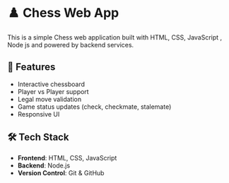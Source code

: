 # ♟️ Chess Web App

This is a simple Chess web application built with HTML, CSS, JavaScript , Node js and powered by backend services.

## 🚀 Features

- Interactive chessboard
- Player vs Player support
- Legal move validation
- Game status updates (check, checkmate, stalemate)
- Responsive UI

## 🛠️ Tech Stack

- **Frontend**: HTML, CSS, JavaScript  
- **Backend**: Node.js  
- **Version Control**: Git & GitHub


